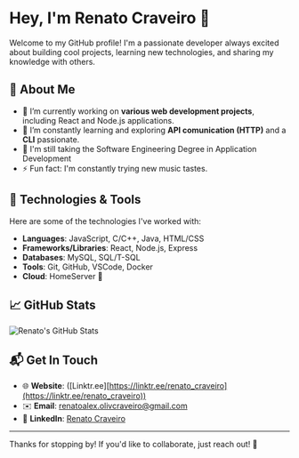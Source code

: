 # Hey, I'm Renato Craveiro 👋

Welcome to my GitHub profile! I'm a passionate developer always excited about building cool projects, learning new technologies, and sharing my knowledge with others. 

## 🚀 About Me

- 🔭 I’m currently working on **various web development projects**, including React and Node.js applications.
- 🌱 I’m constantly learning and exploring **API comunication (HTTP)** and a **CLI** passionate.
- 💬 I'm still taking the Software Engineering Degree in Application Development
- ⚡ Fun fact: I'm constantly trying new music tastes.

## 🔧 Technologies & Tools

Here are some of the technologies I've worked with:

- **Languages**: JavaScript, C/C++, Java, HTML/CSS
- **Frameworks/Libraries**: React, Node.js, Express
- **Databases**: MySQL, SQL/T-SQL
- **Tools**: Git, GitHub, VSCode, Docker
- **Cloud**: HomeServer 😬

## 📈 GitHub Stats

![Renato's GitHub Stats](https://github-readme-stats.vercel.app/api?username=renato-craveiro&show_icons=true&hide_title=true&count_private=true&hide=prs)



## 📬 Get In Touch

- 🌐 **Website**: ([Linktr.ee][https://linktr.ee/renato_craveiro](https://linktr.ee/renato_craveiro))
- ✉️ **Email**: [renatoalex.olivcraveiro@gmail.com](mailto:renatoalex.olivcraveiro@gmail.com)
- 🔗 **LinkedIn**: [Renato Craveiro](https://www.linkedin.com/in/renato-craveiro-796472166)


---

Thanks for stopping by! If you'd like to collaborate, just reach out! 🤝

